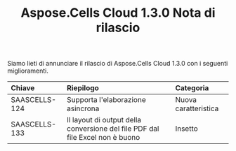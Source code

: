 ﻿---
title: Aspose.Cells Cloud 1.3.0 Nota di rilascio
second_title: Aspose.Cells Cloud Documen
type: docs
url: /it/aspose-cells-cloud-1-3-0-release-notes/
aliases: [/aspose-cells-for-cloud-1-3-0-release-notes/]
description: Aspose.Cells Cloud supporta Excel per creare, convertire, unire, dividere, proteggere, operare su oggetti interni e così via
weight: 40
---
Siamo lieti di annunciare il rilascio di Aspose.Cells Cloud 1.3.0 con i seguenti miglioramenti.

|**Chiave** |**Riepilogo** |**Categoria** |
|:- |:- |:- |
|SAASCELLS-124 | Supporta l'elaborazione asincrona| Nuova caratteristica|
|SAASCELLS-133 | Il layout di output della conversione del file PDF dal file Excel non è buono| Insetto|


